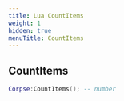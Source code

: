 ```yaml
---
title: Lua CountItems
weight: 1
hidden: true
menuTitle: CountItems
---
```

## CountItems
```lua
Corpse:CountItems(); -- number
```